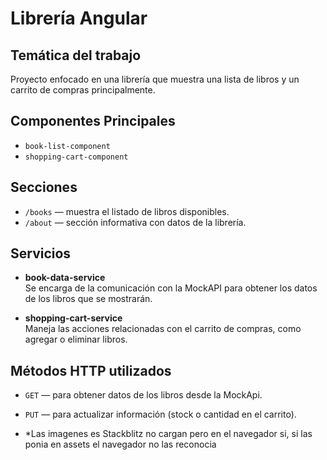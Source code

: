 # Librería Angular

## Temática del trabajo
Proyecto enfocado en una librería que muestra una lista de libros y un carrito de compras principalmente.

## Componentes Principales
- `book-list-component`
- `shopping-cart-component`

## Secciones
- `/books` — muestra el listado de libros disponibles.
- `/about` — sección informativa con datos de la librería.

 ## Servicios
- **book-data-service**  
  Se encarga de la comunicación con la MockAPI para obtener los datos de los libros que se mostrarán.

- **shopping-cart-service**  
  Maneja las acciones relacionadas con el carrito de compras, como agregar o eliminar libros.

## Métodos HTTP utilizados
- `GET` — para obtener datos de los libros desde la MockApi.
- `PUT` — para actualizar información (stock o cantidad en el carrito).

- *Las imagenes es Stackblitz no cargan pero en el navegador si, si las ponia en assets el navegador no las reconocia

